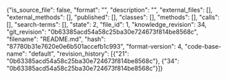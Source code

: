{"is_source_file": false, "format": "", "description": "", "external_files": [], "external_methods": [], "published": [], "classes": [], "methods": [], "calls": [], "search-terms": [], "state": 2, "file_id": 1, "knowledge_revision": 34, "git_revision": "0b63385acd54a58c25ba30e724673f814be8568c", "filename": "README.md", "hash": "87780b31e7620e0e6b501accefb1c993", "format-version": 4, "code-base-name": "default", "revision_history": [{"21": "0b63385acd54a58c25ba30e724673f814be8568c"}, {"34": "0b63385acd54a58c25ba30e724673f814be8568c"}]}